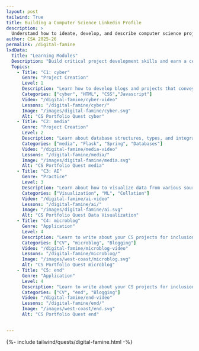 ```yaml
---
layout: post 
tailwind: True
title: Building a Computer Science Linkedin Profile
description: >
  Understand how to ideate, develop, and describe computer science projects for future career success!
author: CSA 2025-26
permalink: /digital-famine
lxdData:
  Title: "Learning Modules"
  Description: "Build critical project development skills and earn a certificate upon completion!"
  Topics:
    - Title: "C1: cyber"
      Genre: "Project Creation"
      Level: 1
      Description: "Learn how to develop blogs and projects that convey information effectively and are visually appealing"
      Categories: ["cyber", "HTML", "CSS","Javascript"]
      Video: "/digital-famine/cyber-video"
      Lessons: "/digital-famine/cyber/"
      Image: "/images/digital-famine/cyber.svg"
      Alt: "CS Portfolio Quest cyber"
    - Title: "C2: media"
      Genre: "Project Creation"
      Level: 2
      Description: "Learn about database structures, types, and integration with cyber for real-world full-stack development"
      Categories: ["media", "Flask", "Spring", "Databases"]
      Video: "/digital-famine/media-video"
      Lessons: "/digital-famine/media/"
      Image: "/images/digital-famine/media.svg"
      Alt: "CS Portfolio Quest media"
    - Title: "C3: AI"
      Genre: "Practice"
      Level: 3
      Description: "Learn about how to visualize data from various sources for effective representation and application, such as machine learning"
      Categories: ["Visualization", "ML", "Collation"]
      Video: "/digital-famine/ai-video"
      Lessons: "/digital-famine/ai/"
      Image: "/images/digital-famine/ai.svg"
      Alt: "CS Portfolio Quest Data Visualization"
    - Title: "C4: microblog"
      Genre: "Application"
      Level: 4
      Description: "Learn to write about your CS projects for inclusion on your microblog, both in technical and non-technical terms"
      Categories: ["CV", "microblog", "Blogging"]
      Video: "/digital-famine/microblog-video"
      Lessons: "/digital-famine/microblog/"
      Image: "/images/west-coast/microblog.svg"
      Alt: "CS Portfolio Quest microblog"
    - Title: "C5: end"
      Genre: "Application"
      Level: 4
      Description: "Learn to write about your CS projects for inclusion on your end, both in technical and non-technical terms"
      Categories: ["CV", "end", "Blogging"]
      Video: "/digital-famine/end-video"
      Lessons: "/digital-famine/end/"
      Image: "/images/west-coast/end.svg"
      Alt: "CS Portfolio Quest end"

      
---
```

{%- include tailwind/quests/digital-famine.html -%}
